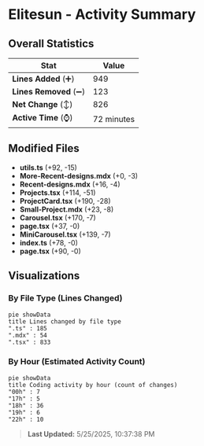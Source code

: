 # Elitesun - Activity Summary 

## Overall Statistics

| Stat                   | Value                                                             |
| ---------------------- | ----------------------------------------------------------------- |
| **Lines Added** (➕)   | 949                                          |
| **Lines Removed** (➖) | 123                                        |
| **Net Change** (↕)    | 826                |
| **Active Time** (⌚)   | 72 minutes |


## Modified Files
- **utils.ts** (+92, -15)
- **More-Recent-designs.mdx** (+0, -3)
- **Recent-designs.mdx** (+16, -4)
- **Projects.tsx** (+114, -51)
- **ProjectCard.tsx** (+190, -28)
- **Small-Project.mdx** (+23, -8)
- **Carousel.tsx** (+170, -7)
- **page.tsx** (+37, -0)
- **MiniCarousel.tsx** (+139, -7)
- **index.ts** (+78, -0)
- **page.tsx** (+90, -0)

## Visualizations

### By File Type (Lines Changed)

```mermaid
pie showData
title Lines changed by file type
".ts" : 185
".mdx" : 54
".tsx" : 833
```

### By Hour (Estimated Activity Count)

```mermaid
pie showData
title Coding activity by hour (count of changes)
"00h" : 7
"17h" : 5
"18h" : 36
"19h" : 6
"22h" : 10
```


> **Last Updated:** 5/25/2025, 10:37:38 PM